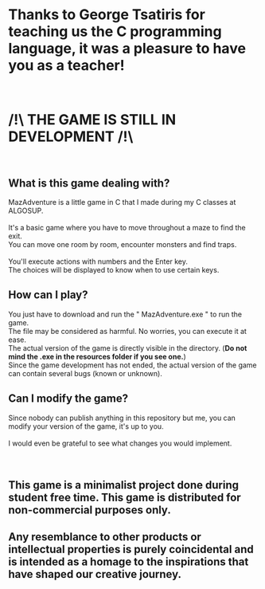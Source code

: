 # Thanks to George Tsatiris for teaching us the C programming language, it was a pleasure to have you as a teacher!

<br>

# /!\ **THE GAME IS STILL IN DEVELOPMENT** /!\\ <br><br>

## What is this game dealing with?
MazAdventure is a little game in C that I made during my C classes at ALGOSUP. <br><br>
It's a basic game where you have to move throughout a maze to find the exit. <br>
You can move one room by room, encounter monsters and find traps. 
<br>
<br>You'll execute actions with numbers and the Enter key. <br>
The choices will be displayed to know when to use certain keys.
<br>
## How can I play?<br>
You just have to download and run the " MazAdventure.exe " to run the game. <br>
The file may be considered as harmful. No worries, you can execute it at ease. <br>
The actual version of the game is directly visible in the directory. (**Do not mind the .exe in the resources folder if you see one.**) <br>
Since the game development has not ended, the actual version of the game can contain several bugs (known or unknown).
<br>
## Can I modify the game?<br>
Since nobody can publish anything in this repository but me, you can modify your version of the game, it's up to you. <br><br>
I would even be grateful to see what changes you would implement.
<br><br><br>
## This game is a minimalist project done during student free time. This game is distributed for non-commercial purposes only. 
## Any resemblance to other products or intellectual properties is purely coincidental and is intended as a homage to the inspirations that have shaped our creative journey. 